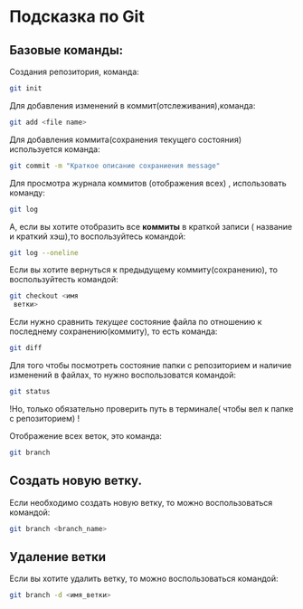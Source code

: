 # Подсказка по Git

## Базовые команды:

Создания репозитория, команда:
```sh
git init
```

Для добавления изменений в коммит(отслеживания),команда:
```sh
git add <file name>
```

Для добавления коммита(сохранения текущего состояния) используется команда:
```sh
git commit -m "Краткое описание сохраниения message"
```
Для просмотра журнала коммитов 
 (отображения всех) , использовать команду:
```sh
git log
```

А, если вы хотите отобразить все **коммиты** в краткой записи ( название и краткий хэш),то воспользуйтесь командой:
```sh
git log --oneline
```
 
Если вы хотите вернуться к предыдущему коммиту(сохранению), то воспользуйтесть командой:

```sh
git checkout <имя 
 ветки>
```
Если нужно сравнить *текущее* состояние файла по отношению к последнему сохранению(коммиту), то есть команда:
```sh
git diff
```
Для того чтобы посмотреть состояние папки с репозиторием и наличие изменений в файлах, то нужно воспользоватся командой:
```sh
git status
```
!Но, только обязательно проверить путь в терминале( чтобы вел к папке с репозиторием) !

Отображение всех веток, это команда:

```sh
git branch
```
## Создать новую ветку.

Если необходимо создать новую ветку, то можно воспользоваться командой:

```sh
git branch <branch_name>
```
## Удаление ветки

Если вы хотите удалить ветку, то можно воспользоваться командой:

```sh
git branch -d <имя_ветки>
```

